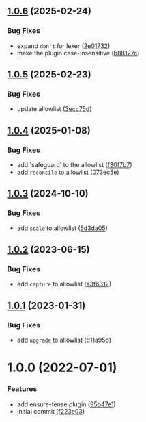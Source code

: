 ## [1.0.6](https://github.com/actuallydamo/commitlint-plugin-tense/compare/v1.0.5...v1.0.6) (2025-02-24)


### Bug Fixes

* expand `don't` for lexer ([2e01732](https://github.com/actuallydamo/commitlint-plugin-tense/commit/2e01732e7e88ac744a83ba4e9ff860e459b8808a))
* make the plugin case-insensitive ([b88127c](https://github.com/actuallydamo/commitlint-plugin-tense/commit/b88127cb5f4e866a47f44bf51ecf39132db19415))

## [1.0.5](https://github.com/actuallydamo/commitlint-plugin-tense/compare/v1.0.4...v1.0.5) (2025-02-23)


### Bug Fixes

* update allowlist ([3ecc75d](https://github.com/actuallydamo/commitlint-plugin-tense/commit/3ecc75d4feb6d79c9c52cade0cd433e19550b79c))

## [1.0.4](https://github.com/actuallydamo/commitlint-plugin-tense/compare/v1.0.3...v1.0.4) (2025-01-08)


### Bug Fixes

* add 'safeguard' to the allowlist ([f30f7b7](https://github.com/actuallydamo/commitlint-plugin-tense/commit/f30f7b7a167b3e311f7f091d28fa4b180e2334a8))
* add `reconcile` to allowlist ([073ec5e](https://github.com/actuallydamo/commitlint-plugin-tense/commit/073ec5e59a1262d644410e876fc56d6f4dd42241))

## [1.0.3](https://github.com/actuallydamo/commitlint-plugin-tense/compare/v1.0.2...v1.0.3) (2024-10-10)


### Bug Fixes

* add `scale` to allowlist ([5d3da05](https://github.com/actuallydamo/commitlint-plugin-tense/commit/5d3da05f4baa29ea32cdda51018c6b2832a97584))

## [1.0.2](https://github.com/actuallydamo/commitlint-plugin-tense/compare/v1.0.1...v1.0.2) (2023-06-15)


### Bug Fixes

* add `capture` to allowlist ([a3f6312](https://github.com/actuallydamo/commitlint-plugin-tense/commit/a3f63126cfb57907a6734391f8757a6a8afa745c))

## [1.0.1](https://github.com/actuallydamo/commitlint-plugin-tense/compare/v1.0.0...v1.0.1) (2023-01-31)


### Bug Fixes

* add `upgrade` to allowlist ([d11a95d](https://github.com/actuallydamo/commitlint-plugin-tense/commit/d11a95d995b882c2baaae17570fcd2399114511c))

# 1.0.0 (2022-07-01)


### Features

* add ensure-tense plugin ([95b47e1](https://github.com/actuallydamo/commitlint-plugin-tense/commit/95b47e1c1d88f97c9b14586df01d4a31b1df4b69))
* initial commit ([f223e03](https://github.com/actuallydamo/commitlint-plugin-tense/commit/f223e036f094c088a4a869b14d3c12de652305a0))
